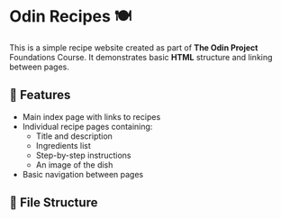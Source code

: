 # Odin Recipes 🍽️

This is a simple recipe website created as part of **The Odin Project** Foundations Course. It demonstrates basic **HTML** structure and linking between pages.

## 📌 Features
- Main index page with links to recipes
- Individual recipe pages containing:
  - Title and description
  - Ingredients list
  - Step-by-step instructions
  - An image of the dish
- Basic navigation between pages

## 📂 File Structure
